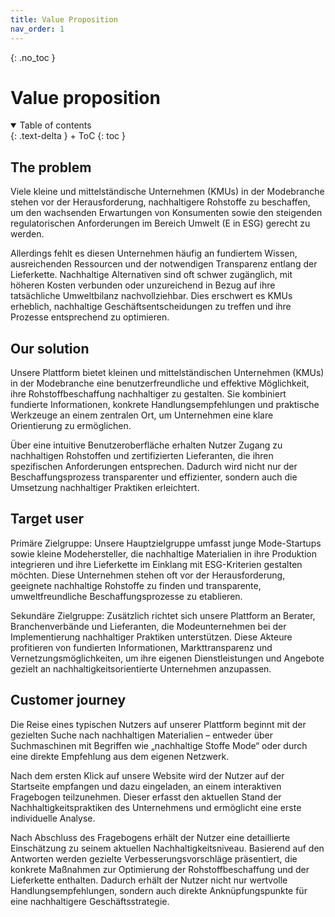 ```yaml
---
title: Value Proposition
nav_order: 1
---
```


{: .no_toc }
# Value proposition

<details open markdown="block">
{: .text-delta }
<summary>Table of contents</summary>
+ ToC
{: toc }
</details>

## The problem
Viele kleine und mittelständische Unternehmen (KMUs) in der Modebranche stehen vor der Herausforderung, nachhaltigere Rohstoffe zu beschaffen, um den wachsenden Erwartungen von Konsumenten sowie den steigenden regulatorischen Anforderungen im Bereich Umwelt (E in ESG) gerecht zu werden.

Allerdings fehlt es diesen Unternehmen häufig an fundiertem Wissen, ausreichenden Ressourcen und der notwendigen Transparenz entlang der Lieferkette. Nachhaltige Alternativen sind oft schwer zugänglich, mit höheren Kosten verbunden oder unzureichend in Bezug auf ihre tatsächliche Umweltbilanz nachvollziehbar. Dies erschwert es KMUs erheblich, nachhaltige Geschäftsentscheidungen zu treffen und ihre Prozesse entsprechend zu optimieren.

## Our solution

Unsere Plattform bietet kleinen und mittelständischen Unternehmen (KMUs) in der Modebranche eine benutzerfreundliche und effektive Möglichkeit, ihre Rohstoffbeschaffung nachhaltiger zu gestalten. Sie kombiniert fundierte Informationen, konkrete Handlungsempfehlungen und praktische Werkzeuge an einem zentralen Ort, um Unternehmen eine klare Orientierung zu ermöglichen.

Über eine intuitive Benutzeroberfläche erhalten Nutzer Zugang zu nachhaltigen Rohstoffen und zertifizierten Lieferanten, die ihren spezifischen Anforderungen entsprechen. Dadurch wird nicht nur der Beschaffungsprozess transparenter und effizienter, sondern auch die Umsetzung nachhaltiger Praktiken erleichtert.

## Target user

Primäre Zielgruppe: Unsere Hauptzielgruppe umfasst junge Mode-Startups sowie kleine Modehersteller, die nachhaltige Materialien in ihre Produktion integrieren und ihre Lieferkette im Einklang mit ESG-Kriterien gestalten möchten. Diese Unternehmen stehen oft vor der Herausforderung, geeignete nachhaltige Rohstoffe zu finden und transparente, umweltfreundliche Beschaffungsprozesse zu etablieren.

Sekundäre Zielgruppe: Zusätzlich richtet sich unsere Plattform an Berater, Branchenverbände und Lieferanten, die Modeunternehmen bei der Implementierung nachhaltiger Praktiken unterstützen. Diese Akteure profitieren von fundierten Informationen, Markttransparenz und Vernetzungsmöglichkeiten, um ihre eigenen Dienstleistungen und Angebote gezielt an nachhaltigkeitsorientierte Unternehmen anzupassen.

## Customer journey

Die Reise eines typischen Nutzers auf unserer Plattform beginnt mit der gezielten Suche nach nachhaltigen Materialien – entweder über Suchmaschinen mit Begriffen wie „nachhaltige Stoffe Mode“ oder durch eine direkte Empfehlung aus dem eigenen Netzwerk.

Nach dem ersten Klick auf unsere Website wird der Nutzer auf der Startseite empfangen und dazu eingeladen, an einem interaktiven Fragebogen teilzunehmen. Dieser erfasst den aktuellen Stand der Nachhaltigkeitspraktiken des Unternehmens und ermöglicht eine erste individuelle Analyse.

Nach Abschluss des Fragebogens erhält der Nutzer eine detaillierte Einschätzung zu seinem aktuellen Nachhaltigkeitsniveau. Basierend auf den Antworten werden gezielte Verbesserungsvorschläge präsentiert, die konkrete Maßnahmen zur Optimierung der Rohstoffbeschaffung und der Lieferkette enthalten. Dadurch erhält der Nutzer nicht nur wertvolle Handlungsempfehlungen, sondern auch direkte Anknüpfungspunkte für eine nachhaltigere Geschäftsstrategie.